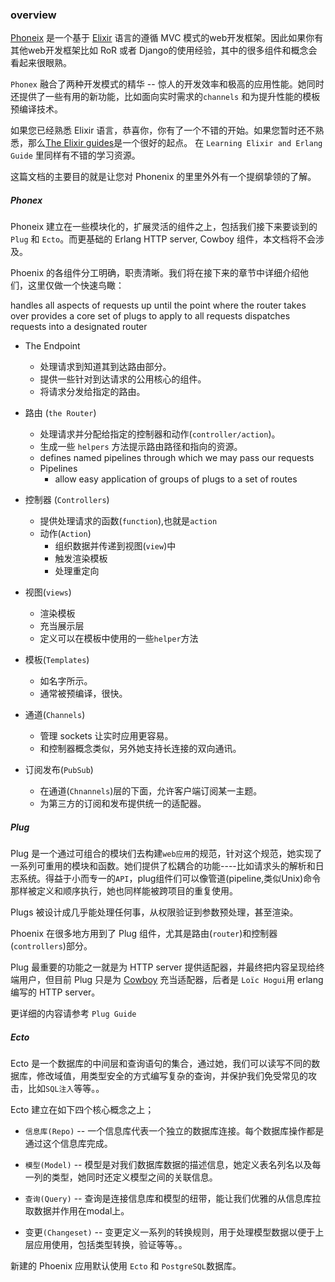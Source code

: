 ### overview

[Phoneix](http://www.phoenixframework.org/) 是一个基于 [Elixir](http://elixir-lang.org/) 语言的遵循 MVC 模式的web开发框架。因此如果你有其他web开发框架比如 RoR 或者 Django的使用经验，其中的很多组件和概念会看起来很眼熟。

`Phonex` 融合了两种开发模式的精华 -- 惊人的开发效率和极高的应用性能。她同时还提供了一些有用的新功能，比如面向实时需求的`channels` 和为提升性能的模板预编译技术。

如果您已经熟悉 Elixir 语言，恭喜你，你有了一个不错的开始。如果您暂时还不熟悉，那么[The Elixir guides](http://elixir-lang.org/getting-started/introduction.html)是一个很好的起点。 在 `Learning Elixir and Erlang Guide` 里同样有不错的学习资源。

这篇文档的主要目的就是让您对 Phonenix 的里里外外有一个提纲挚领的了解。

##### Phonex

Phoneix 建立在一些模块化的，扩展灵活的组件之上，包括我们接下来要谈到的 `Plug` 和 `Ecto`。而更基础的 Erlang HTTP server, Cowboy 组件，本文档将不会涉及。

Phoenix 的各组件分工明确，职责清晰。我们将在接下来的章节中详细介绍他们，这里仅做一个快速鸟瞰：


handles all aspects of requests up until the point where the router takes over
provides a core set of plugs to apply to all requests
dispatches requests into a designated router

* The Endpoint
    *  处理请求到知道其到达路由部分。
    *  提供一些针对到达请求的公用核心的组件。
    *  将请求分发给指定的路由。

* 路由 (`the Router`)
    *  处理请求并分配给指定的控制器和动作(`controller/action`)。
    *  生成一些 `helpers` 方法提示路由路径和指向的资源。
    *  defines named pipelines through which we may pass our requests
    *  Pipelines
       * allow easy application of groups of plugs to a set of routes

* 控制器 (`Controllers`)
    *  提供处理请求的函数(`function`),也就是`action`
    *  动作(`Action`)
       *  组织数据并传递到视图(`view`)中
       *  触发渲染模板
       *  处理重定向

* 视图(`views`)
   * 渲染模板
   * 充当展示层
   * 定义可以在模板中使用的一些`helper`方法

* 模板(`Templates`)
   * 如名字所示。
   * 通常被预编译，很快。

* 通道(`Channels`)
   * 管理 sockets 让实时应用更容易。
   * 和控制器概念类似，另外她支持长连接的双向通讯。

* 订阅发布(`PubSub`)
   * 在通道(`Chnannels`)层的下面，允许客户端订阅某一主题。
   * 为第三方的订阅和发布提供统一的适配器。

##### Plug

Plug 是一个通过可组合的模块们去构建`web应用`的规范，针对这个规范，她实现了一系列可重用的模块和函数。她们提供了松耦合的功能----比如请求头的解析和日志系统。得益于小而专一的`API`，plug组件们可以像管道(pipeline,类似Unix)命令那样被定义和顺序执行，她也同样能被跨项目的重复使用。

Plugs 被设计成几乎能处理任何事，从权限验证到参数预处理，甚至渲染。

Phoenix 在很多地方用到了 Plug 组件，尤其是路由(`router`)和控制器(`controllers`)部分。

Plug 最重要的功能之一就是为 HTTP server 提供适配器，并最终把内容呈现给终端用户，但目前 Plug 只是为 [Cowboy](https://github.com/ninenines/cowboy) 充当适配器，后者是 `Loïc Hogui`用 erlang 编写的 HTTP server。

更详细的内容请参考 `Plug Guide`

##### Ecto

Ecto 是一个数据库的中间层和查询语句的集合，通过她，我们可以读写不同的数据库，修改域值，用类型安全的方式编写复杂的查询，并保护我们免受常见的攻击，比如`SQL注入`等等。。

Ecto 建立在如下四个核心概念之上；
  * `信息库(Repo)` --  一个信息库代表一个独立的数据库连接。每个数据库操作都是通过这个信息库完成。

  * `模型(Model)` -- 模型是对我们数据库数据的描述信息，她定义表名列名以及每一列的类型，她同时还定义模型之间的关联信息。

  * `查询(Query)` -- 查询是连接信息库和模型的纽带，能让我们优雅的从信息库拉取数据并作用在modal上。

  * 变更`(Changeset)` -- 变更定义一系列的转换规则，用于处理模型数据以便于上层应用使用，包括类型转换，验证等等。。

新建的 Phoenix 应用默认使用 `Ecto` 和 `PostgreSQL`数据库。
